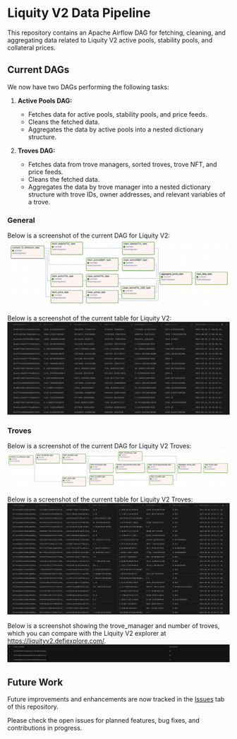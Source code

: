 # Liquity V2 Data Pipeline

This repository contains an Apache Airflow DAG for fetching, cleaning, and aggregating data related to Liquity V2 active pools, stability pools, and collateral prices.

## Current DAGs

We now have two DAGs performing the following tasks:

1. **Active Pools DAG:**
   - Fetches data for active pools, stability pools, and price feeds.
   - Cleans the fetched data.
   - Aggregates the data by active pools into a nested dictionary structure.

2. **Troves DAG:**
   - Fetches data from trove managers, sorted troves, trove NFT, and price feeds.
   - Cleans the fetched data.
   - Aggregates the data by trove manager into a nested dictionary structure with trove IDs, owner addresses, and relevant variables of a trove.

### General
Below is a screenshot of the current DAG for Liquity V2:
![Current DAG](images/dag_general.png)

Below is a screenshot of the current table for Liquity V2:
![Current Database](images/db_general.png)

### Troves
Below is a screenshot of the current DAG for Liquity V2 Troves:
![Current DAG Troves](images/dag_troves.png)

Below is a screenshot of the current table for Liquity V2 Troves:
![Current Database Trove](images/db_troves.png)

Below is a screenshot showing the trove_manager and number of troves, which you can compare with the Liquity V2 explorer at https://liquityv2.defiexplore.com/.
![Total Troves](images/total_troves.png)

## Future Work

Future improvements and enhancements are now tracked in the [Issues](https://github.com/oliinykm99/liquity_v2/issues) tab of this repository.

Please check the open issues for planned features, bug fixes, and contributions in progress.
